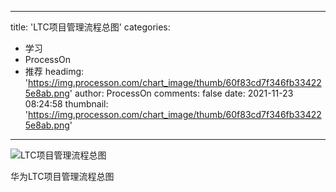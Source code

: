 
---
title: 'LTC项目管理流程总图'
categories: 
 - 学习
 - ProcessOn
 - 推荐
headimg: 'https://img.processon.com/chart_image/thumb/60f83cd7f346fb334225e8ab.png'
author: ProcessOn
comments: false
date: 2021-11-23 08:24:58
thumbnail: 'https://img.processon.com/chart_image/thumb/60f83cd7f346fb334225e8ab.png'
---

<div>   
<img class="thumb" alt="LTC项目管理流程总图" src="https://img.processon.com/chart_image/thumb/60f83cd7f346fb334225e8ab.png" referrerpolicy="no-referrer">
<p>华为LTC项目管理流程总图</p>  
</div>
            